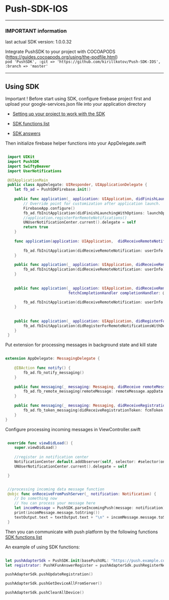 
# Push-SDK-IOS


***
### IMPORTANT information <br>
last actual SDK version: 1.0.0.32

Integrate PushSDK to your project with COCOAPODS (https://guides.cocoapods.org/using/the-podfile.html) <br>
```pod 'PushSDK', :git => 'https://github.com/kirillkotov/Push-SDK-IOS', :branch => 'master'```
***

## Using SDK



Important ! Before start using SDK, configure firebase project first and upload your google-services.json file into your application directory

* [Setting up your project to work with the SDK](https://github.com/kirillkotov/Push-SDK-IOS/wiki/Creating-App-Id-and-APNS-key)

* [SDK functions list](https://github.com/kirillkotov/Push-SDK-IOS/wiki/SDK-functions-description)

* [SDK answers](https://github.com/kirillkotov/Push-SDK-IOS/wiki/SDK-answers)



Then initialize firebase helper functions into your AppDelegate.swift

```swift

 import UIKit
 import PushSDK
 import SwiftyBeaver
 import UserNotifications

 @UIApplicationMain
 public class AppDelegate: UIResponder, UIApplicationDelegate {
    let fb_ad = PushSDKFirebase.init()
    
    public func application(_ application: UIApplication, didFinishLaunchingWithOptions launchOptions: [UIApplication.LaunchOptionsKey: Any]?) -> Bool {
        // Override point for customization after application launch.
        FirebaseApp.configure()
        fb_ad.fbInitApplication(didFinishLaunchingWithOptions: launchOptions)
        //application.registerForRemoteNotifications()
        UNUserNotificationCenter.current().delegate = self
        return true
    }
    
    func application(application: UIApplication,  didReceiveRemoteNotification userInfo: [NSObject : AnyObject],  fetchCompletionHandler completionHandler: (UIBackgroundFetchResult) -> Void) {
        
        fb_ad.fbInitApplication(didReceiveRemoteNotification: userInfo, fetchCompletionHandler: completionHandler)
    }
    
    public func application(_ application: UIApplication, didReceiveRemoteNotification userInfo: [AnyHashable: Any]) {
        fb_ad.fbInitApplication(didReceiveRemoteNotification: userInfo)
    }
    
    
    public func application(_ application: UIApplication, didReceiveRemoteNotification userInfo: [AnyHashable: Any],
                            fetchCompletionHandler completionHandler: @escaping (UIBackgroundFetchResult) -> Void) {
        
        fb_ad.fbInitApplication(didReceiveRemoteNotification: userInfo, fetchCompletionHandler: completionHandler)
    }
    
    
    public func application(_ application: UIApplication, didRegisterForRemoteNotificationsWithDeviceToken deviceToken: Data) {
        fb_ad.fbInitApplication(didRegisterForRemoteNotificationsWithDeviceToken: deviceToken)
    }
 }
```

Put extension for processing messages in background state and kill state

```swift

extension AppDelegate: MessagingDelegate {
    
    @IBAction func notify() {
        fb_ad.fb_notify_messaging()
    }
    
    public func messaging(_ messaging: Messaging, didReceive remoteMessage: MessagingRemoteMessage) {
        fb_ad.fb_remote_messaging(remoteMessage: remoteMessage.appData as NSDictionary)
    }
    
    public func messaging(_ messaging: Messaging, didReceiveRegistrationToken fcmToken: String) {
        fb_ad.fb_token_messaging(didReceiveRegistrationToken: fcmToken )
    }
}
```

Configure processing incoming messages  in ViewController.swift

```swift

 override func viewDidLoad() {
    super.viewDidLoad()
    
    //register in notification center
    NotificationCenter.default.addObserver(self, selector: #selector(onReceiveFromPushServer(_:)), name: .receivePushKData, object: nil)
    UNUserNotificationCenter.current().delegate = self

 }


 //processing incoming data message function
 @objc func onReceiveFromPushServer(_ notification: Notification) {
    // Do something now
    // You can process your message here
    let incomMessage = PushSDK.parseIncomingPush(message: notification).messageFir
    print(incomMessage.message.toString())
    textOutput.text = textOutput.text + "\n" + incomMessage.message.toString()
 }
```

Then you can communicate with push platform by the following functions
[SDK functions list](https://github.com/kirillkotov/Push-SDK-IOS/wiki/SDK-functions-description)

An example of using SDK functions:
```swift

let pushAdapterSdk = PushSDK.init(basePushURL: "https://push.example.com/api/")
let registrator: PushKFunAnswerRegister = pushAdapterSdk.pushRegisterNew(user_phone: "375291234567", user_password: "1", x_push_sesion_id: PushKConstants.firebase_registration_token ?? "", x_push_ios_bundle_id: "12345678", X_Push_Client_API_Key: "test")

pushAdapterSdk.pushUpdateRegistration()

pushAdapterSdk.pushGetDeviceAllFromServer()

pushAdapterSdk.pushClearAllDevice()

```
